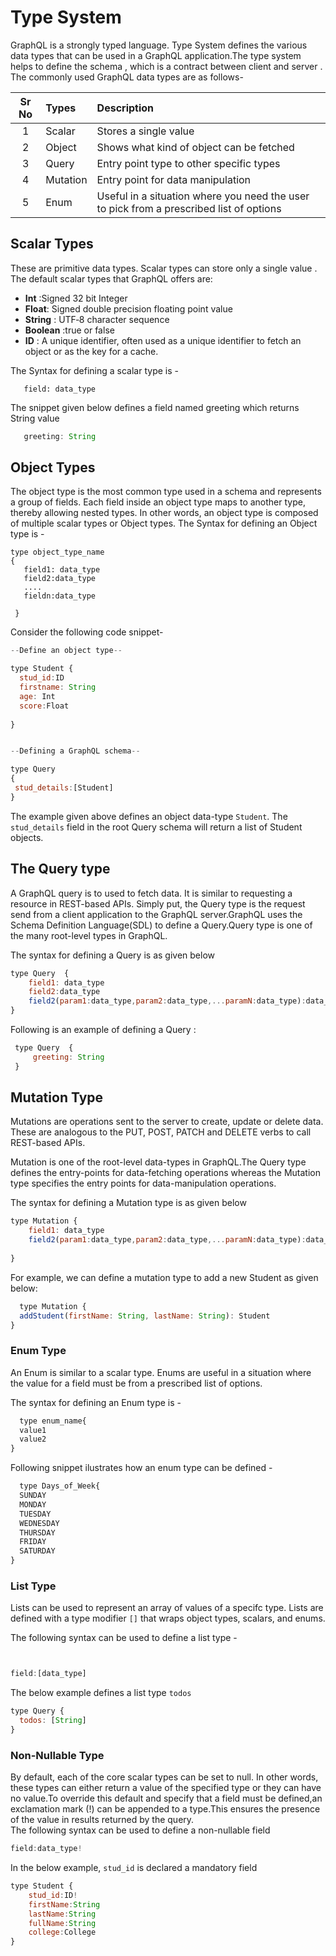
# Type System

GraphQL is a strongly typed language. Type System defines the various data types that can be used in a GraphQL application.The type system helps to define the schema , which is a contract between client and server . The commonly used GraphQL data types are as follows-

|Sr No |  Types              |  Description
|:----:|:--------------------------|:------------------
| 1    | Scalar    | Stores a single value
| 2    | Object     | Shows what kind of object can be fetched
| 3   | Query    | Entry point type to other specific types
| 4    | Mutation   | Entry point for data manipulation
| 5   | Enum   | Useful in a situation where you need the user to pick from a prescribed list of options

## Scalar Types

These are primitive data types. Scalar types can store only a  single value . The default scalar types that GraphQL offers are:

- **Int** :Signed 32 bit Integer
- **Float**: Signed double precision floating point value
- **String** : UTF‐8 character sequence
- **Boolean** :true or false
- **ID** : A unique identifier, often used as a unique identifier to fetch an object or as the key for a cache.

The Syntax for defining a scalar type is - 

```javacript
   field: data_type
```

The snippet given below defines a field named greeting which returns String value

```javascript
   greeting: String
```

## Object Types

The object type is the most common type used in a schema and represents a group of fields. Each field inside an object type maps to another type, thereby allowing nested types. In other words, an object type is composed of multiple scalar types or Object types.
The Syntax for defining an Object type is - 

```javacript
type object_type_name
{
   field1: data_type
   field2:data_type 
   ....
   fieldn:data_type
   
 }
```

Consider the following code snippet-  


```javascript
--Define an object type--

type Student {
  stud_id:ID
  firstname: String
  age: Int
  score:Float
 
}


--Defining a GraphQL schema--  

type Query
{
 stud_details:[Student]
}

```
The example given above defines an object data-type  `Student`. The `stud_details` field in the root Query schema will return a list of Student objects.

## The Query type

A GraphQL query is to used to fetch data. It is similar to requesting a resource in REST-based APIs. Simply put, the Query type is the request send from a client application to the GraphQL server.GraphQL uses the Schema Definition Language(SDL) to define a Query.Query type is one of the many root-level types in GraphQL.

The syntax for defining a Query is as given below
 ```javascript
 type Query  {
     field1: data_type
     field2:data_type
     field2(param1:data_type,param2:data_type,...paramN:data_type):data_type
 }
 ```

Following is an example of defining a Query :
```javascript
 type Query  {
     greeting: String
 }
 ```
 
## Mutation Type

Mutations are operations sent to the server to create, update or delete data. These are analogous to the PUT, POST, PATCH and DELETE verbs to call REST-based APIs.

Mutation is one of the root-level data-types in GraphQL.The Query type defines the entry-points for data-fetching operations whereas the Mutation type specifies the entry points for data-manipulation operations.  

The syntax for defining a Mutation type is as given below
 ```javascript
 type Mutation {
     field1: data_type
     field2(param1:data_type,param2:data_type,...paramN:data_type):data_type
     
 }
 ```

For example, we can define a mutation type to add a new Student as given below:

```javascript
  type Mutation {
  addStudent(firstName: String, lastName: String): Student
}

```
### Enum Type  
An Enum is similar to a scalar type. Enums are useful in a situation where the value for a field must be from a prescribed list of options. 

The syntax for defining an Enum type is -  

```javascript
  type enum_name{
  value1
  value2
}

```
Following snippet ilustrates how an enum type can be defined -  

```javascript
  type Days_of_Week{
  SUNDAY
  MONDAY
  TUESDAY
  WEDNESDAY
  THURSDAY
  FRIDAY
  SATURDAY
}

```

### List Type  
Lists can be used to represent an array of values of a specifc type. Lists are defined with a type modifier `[]` that wraps object types, scalars, and enums.

The following syntax can be used to define a  list type -   

```javascript


field:[data_type]

```
The below example defines a list type `todos`  
```javascript
type Query {
  todos: [String]
}
```


### Non-Nullable Type  
By default, each of the core scalar types can be set to null. In other words, these types can either return a value of the specified type or they can have no value.To override this default and specify that a field must be defined,an exclamation mark (!) can be appended to a type.This ensures the presence of the value in results returned by the query.  
The following syntax can be used to define a non-nullable field   

```javascript
field:data_type!
```

In the below example, `stud_id` is declared a mandatory field

```javascript
type Student {
    stud_id:ID!
    firstName:String
    lastName:String
    fullName:String
    college:College
}

```


